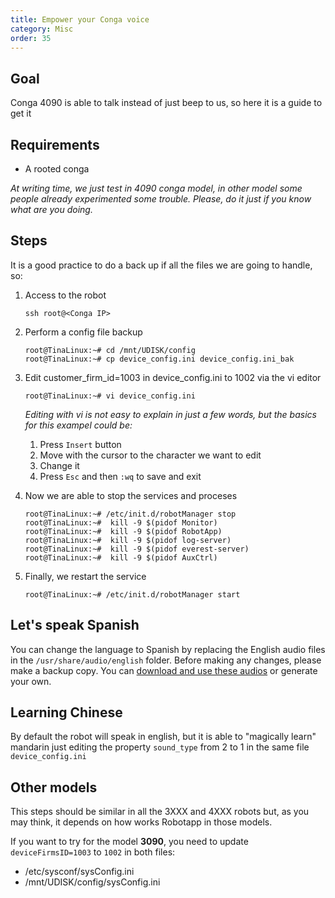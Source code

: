 ```yaml
---
title: Empower your Conga voice
category: Misc
order: 35
---
```

## Goal

Conga 4090 is able to talk instead of just beep to us, so here it is a guide to get it

## Requirements
- A rooted conga

_At writing time, we just test in 4090 conga model, in other model some people already experimented some trouble. Please, do it just if you know what are you doing._

## Steps

It is a good practice to do a back up if all the files we are going to handle, so:

1. Access to the robot
    ```
    ssh root@<Conga IP> 
    ```

2. Perform a config file backup
    ``` 
    root@TinaLinux:~# cd /mnt/UDISK/config
    root@TinaLinux:~# cp device_config.ini device_config.ini_bak
    ```

3. Edit customer_firm_id=1003 in device_config.ini to 1002 via the vi editor
    ```
    root@TinaLinux:~# vi device_config.ini
    ```
    _Editing with vi is not easy to explain in just a few words, but the basics for this exampel could be:_

    1. Press `Insert` button
    2. Move with the cursor to the character we want to edit
    3. Change it
    4. Press `Esc` and then `:wq` to save and exit
4. Now we are able to stop the services and proceses
    ```
    root@TinaLinux:~# /etc/init.d/robotManager stop
    root@TinaLinux:~#  kill -9 $(pidof Monitor)
    root@TinaLinux:~#  kill -9 $(pidof RobotApp)
    root@TinaLinux:~#  kill -9 $(pidof log-server)
    root@TinaLinux:~#  kill -9 $(pidof everest-server)
    root@TinaLinux:~#  kill -9 $(pidof AuxCtrl)
    ```
5. Finally, we restart  the service
    ```
    root@TinaLinux:~# /etc/init.d/robotManager start
    ```

## Let's speak Spanish

You can change the language to Spanish by replacing the English audio files in the `/usr/share/audio/english` folder. Before making any changes, please make a backup copy. You can [download and use these audios](https://raw.githubusercontent.com/congatudo/Congatudo/master/docs/assets/files/conga_es.tar) or generate your own.

## Learning Chinese

By default the robot will speak in english, but it is able to "magically learn" mandarin just editing the property `sound_type` from 2 to 1 in the same file `device_config.ini`

## Other models
This steps should be similar in all the 3XXX and 4XXX robots but, as you may think, it depends on how works Robotapp in those models.

If you want to try for the model **3090**, you need to update `deviceFirmsID=1003` to `1002` in both files:
    
-  /etc/sysconf/sysConfig.ini
- /mnt/UDISK/config/sysConfig.ini